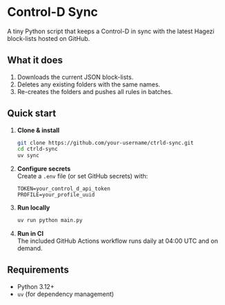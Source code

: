 # Control-D Sync

A tiny Python script that keeps a Control-D in sync with the latest Hagezi block-lists hosted on GitHub.

## What it does
1. Downloads the current JSON block-lists.
2. Deletes any existing folders with the same names.
3. Re-creates the folders and pushes all rules in batches.

## Quick start

1. **Clone & install**
   ```bash
   git clone https://github.com/your-username/ctrld-sync.git
   cd ctrld-sync
   uv sync
   ```

2. **Configure secrets**  
   Create a `.env` file (or set GitHub secrets) with:
   ```
   TOKEN=your_control_d_api_token
   PROFILE=your_profile_uuid
   ```

3. **Run locally**
   ```bash
   uv run python main.py
   ```

4. **Run in CI**  
   The included GitHub Actions workflow runs daily at 04:00 UTC and on demand.

## Requirements
- Python 3.12+  
- `uv` (for dependency management)